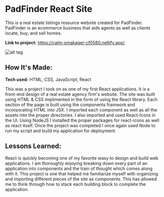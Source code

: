 # PadFinder React Site
This is a real estate listings resource website created for PadFinder. PadFinder is an ecommerce business that aids agents as well as clients locate, buy, and sell homes.

**Link to project:** https://calm-smakager-cf0580.netlify.app/

![alt tag](https://i.ibb.co/phfh9CB/padfinder.png)

## How It's Made:

**Tech used:** HTML, CSS, JavaScript, React

This was a project I took on as one of my first React applications. It is a front-end design of a real estate agency firm's website. The site was built using HTML & CSS implimented in the form of using the React library. Each section of the page is built using the components framwork and incorporating HTML into JSX. I imported each component as well as all the assets into the proper directories. I also imported and used React-Icons in the UI. Using NodeJS I installed the proper packages for react-icons as well as react itself. Once the project was completed I once again used Node to run my script and build my application for deployment.

## Lessons Learned:

React is quickly becoming one of my favorite wasy to design and build web applications. I am thoroughly enjoying breaking down every part of an application into components and the train of thought which comes along with it. This project is one that helped me familiarize myself with organizing and importing different pieces of the site as components. This has allowed me to think through how to stack each building block to complete the application.
